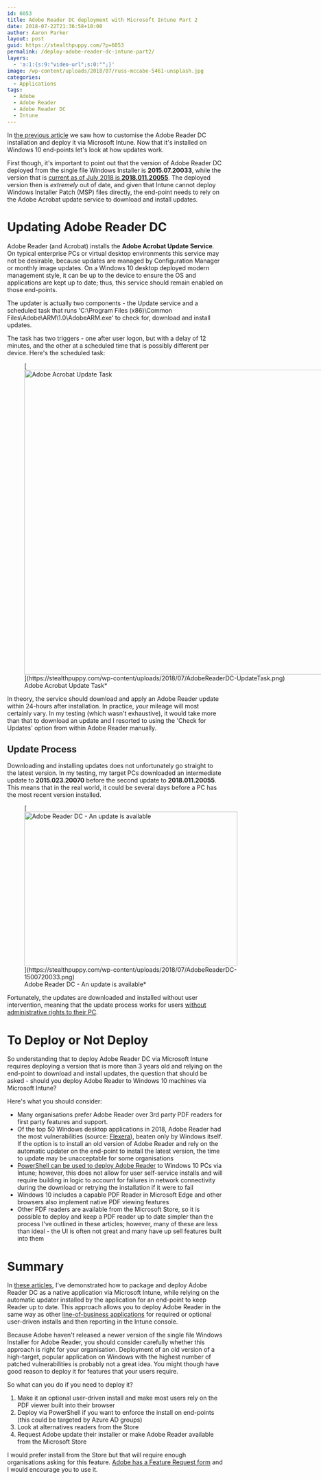 ```yaml
---
id: 6053
title: Adobe Reader DC deployment with Microsoft Intune Part 2
date: 2018-07-22T21:36:58+10:00
author: Aaron Parker
layout: post
guid: https://stealthpuppy.com/?p=6053
permalink: /deploy-adobe-reader-dc-intune-part2/
layers:
  - 'a:1:{s:9:"video-url";s:0:"";}'
image: /wp-content/uploads/2018/07/russ-mccabe-5461-unsplash.jpg
categories:
  - Applications
tags:
  - Adobe
  - Adobe Reader
  - Adobe Reader DC
  - Intune
---
```

In [the previous article](https://stealthpuppy.com/deploy-adobe-reader-dc-microsoft-intune-part1/) we saw how to customise the Adobe Reader DC installation and deploy it via Microsoft Intune. Now that it's installed on Windows 10 end-points let's look at how updates work.

First though, it's important to point out that the version of Adobe Reader DC deployed from the single file Windows Installer is **2015.07.20033**, while the version that is [current as of July 2018 is **2018.011.20055**](https://www.adobe.com/devnet-docs/acrobatetk/tools/ReleaseNotesDC/index.html). The deployed version then is _extremely_ out of date, and given that Intune cannot deploy Windows Installer Patch (MSP) files directly, the end-point needs to rely on the Adobe Acrobat update service to download and install updates.

# Updating Adobe Reader DC

Adobe Reader (and Acrobat) installs the **Adobe Acrobat Update Service**. On typical enterprise PCs or virtual desktop environments this service may not be desirable, because updates are managed by Configuration Manager or monthly image updates. On a Windows 10 desktop deployed modern management style, it can be up to the device to ensure the OS and applications are kept up to date; thus, this service should remain enabled on those end-points.

The updater is actually two components - the Update service and a scheduled task that runs 'C:\Program Files (x86)\Common Files\Adobe\ARM\1.0\AdobeARM.exe' to check for, download and install updates.

The task has two triggers - one after user logon, but with a delay of 12 minutes, and the other at a scheduled time that is possibly different per device. Here's the scheduled task:

<figure id="attachment_6046" aria-describedby="caption-attachment-6046" style="width: 1338px" class="wp-caption aligncenter">[<img class="wp-image-6046 size-full" src="https://stealthpuppy.com/wp-content/uploads/2018/07/AdobeReaderDC-UpdateTask.png" alt="Adobe Acrobat Update Task" width="1338" height="711" srcset="https://stealthpuppy.com/wp-content/uploads/2018/07/AdobeReaderDC-UpdateTask.png 1338w, https://stealthpuppy.com/wp-content/uploads/2018/07/AdobeReaderDC-UpdateTask-150x80.png 150w, https://stealthpuppy.com/wp-content/uploads/2018/07/AdobeReaderDC-UpdateTask-300x159.png 300w, https://stealthpuppy.com/wp-content/uploads/2018/07/AdobeReaderDC-UpdateTask-768x408.png 768w, https://stealthpuppy.com/wp-content/uploads/2018/07/AdobeReaderDC-UpdateTask-1024x544.png 1024w" sizes="(max-width: 1338px) 100vw, 1338px" />](https://stealthpuppy.com/wp-content/uploads/2018/07/AdobeReaderDC-UpdateTask.png)<figcaption id="caption-attachment-6046" class="wp-caption-text">Adobe Acrobat Update Task*</figure>

In theory, the service should download and apply an Adobe Reader update within 24-hours after installation. In practice, your mileage will most certainly vary. In my testing (which wasn't exhaustive), it would take more than that to download an update and I resorted to using the 'Check for Updates' option from within Adobe Reader manually. 

## Update Process

Downloading and installing updates does not unfortunately go straight to the latest version. In my testing, my target PCs downloaded an intermediate update to **2015.023.20070** before the second update to **2018.011.20055**. This means that in the real world, it could be several days before a PC has the most recent version installed.

<figure id="attachment_6058" aria-describedby="caption-attachment-6058" style="width: 497px" class="wp-caption aligncenter">[<img class="size-full wp-image-6058" src="https://stealthpuppy.com/wp-content/uploads/2018/07/AdobeReaderDC-1500720033.png" alt="Adobe Reader DC - An update is available" width="497" height="360" srcset="https://stealthpuppy.com/wp-content/uploads/2018/07/AdobeReaderDC-1500720033.png 497w, https://stealthpuppy.com/wp-content/uploads/2018/07/AdobeReaderDC-1500720033-150x109.png 150w, https://stealthpuppy.com/wp-content/uploads/2018/07/AdobeReaderDC-1500720033-300x217.png 300w" sizes="(max-width: 497px) 100vw, 497px" />](https://stealthpuppy.com/wp-content/uploads/2018/07/AdobeReaderDC-1500720033.png)<figcaption id="caption-attachment-6058" class="wp-caption-text">Adobe Reader DC - An update is available*</figure>

Fortunately, the updates are downloaded and installed without user intervention, meaning that the update process works for users [without administrative rights to their PC](https://docs.microsoft.com/en-us/windows/deployment/windows-autopilot/user-driven).

# To Deploy or Not Deploy

So understanding that to deploy Adobe Reader DC via Microsoft Intune requires deploying a version that is more than 3 years old and relying on the end-point to download and install updates, the question that should be asked - should you deploy Adobe Reader to Windows 10 machines via Microsoft Intune?

Here's what you should consider:

  * Many organisations prefer Adobe Reader over 3rd party PDF readers for first party features and support.
  * Of the top 50 Windows desktop applications in 2018, Adobe Reader had the most vulnerabilities (source: [Flexera](https://info.flexerasoftware.com/SVM-WP-Vulnerability-Review-2018-Desktop-Apps)), beaten only by Windows itself. If the option is to install an old version of Adobe Reader and rely on the automatic updater on the end-point to install the latest version, the time to update may be unacceptable for some organisations
  * [PowerShell can be used to deploy Adobe Reader](https://allthingscloud.blog/install-adobe-reader-dc-with-intune-and-powershell/) to Windows 10 PCs via Intune; however, this does not allow for user self-service installs and will require building in logic to account for failures in network connectivity during the download or retrying the installation if it were to fail
  * Windows 10 includes a capable PDF Reader in Microsoft Edge and other browsers also implement native PDF viewing features
  * Other PDF readers are available from the Microsoft Store, so it is possible to deploy and keep a PDF reader up to date simpler than the process I've outlined in these articles; however, many of these are less than ideal - the UI is often not great and many have up sell features built into them

# Summary

In [these articles](https://stealthpuppy.com/deploy-adobe-reader-dc-microsoft-intune-part1/), I've demonstrated how to package and deploy Adobe Reader DC as a native application via Microsoft Intune, while relying on the automatic updater installed by the application for an end-point to keep Reader up to date. This approach allows you to deploy Adobe Reader in the same way as other [line-of-business applications](https://docs.microsoft.com/en-us/intune/lob-apps-windows) for required or optional user-driven installs and then reporting in the Intune console.

Because Adobe haven't released a newer version of the single file Windows Installer for Adobe Reader, you should consider carefully whether this approach is right for your organisation. Deployment of an old version of a high-target, popular application on Windows with the highest number of patched vulnerabilities is probably not a great idea. You might though have good reason to deploy it for features that your users require.

So what can you do if you need to deploy it?

  1. Make it an optional user-driven install and make most users rely on the PDF viewer built into their browser
  2. Deploy via PowerShell if you want to enforce the install on end-points (this could be targeted by Azure AD groups)
  3. Look at alternatives readers from the Store
  4. Request Adobe update their installer or make Adobe Reader available from the Microsoft Store

I would prefer install from the Store but that will require enough organisations asking for this feature. [Adobe has a Feature Request form](https://www.adobe.com/products/wishform.html) and I would encourage you to use it.
